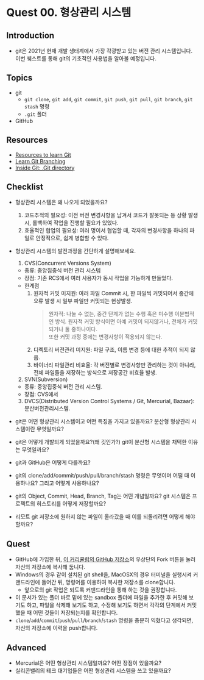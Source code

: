 # Quest 00. 형상관리 시스템

## Introduction

- git은 2021년 현재 개발 생태계에서 가장 각광받고 있는 버전 관리 시스템입니다. 이번 퀘스트를 통해 git의 기초적인 사용법을 알아볼 예정입니다.

## Topics

- git
  - `git clone`, `git add`, `git commit`, `git push`, `git pull`, `git branch`, `git stash` 명령
  - `.git` 폴더
- GitHub

## Resources

- [Resources to learn Git](https://try.github.io)
- [Learn Git Branching](https://learngitbranching.js.org/?locale=ko)
- [Inside Git: .Git directory](https://githowto.com/git_internals_git_directory)

## Checklist

- 형상관리 시스템은 왜 나오게 되었을까요?
  1. 코드추적의 필요성: 이전 버전 변경사항을 남겨서 코드가 잘못되는 등 상황 발생시, 롤백하여 작업을 진행할 필요가 있었다.
  2. 효율적인 협업의 필요성: 여러 명이서 협업할 때, 각자의 변경사항을 하나의 파일로 안정적으로, 쉽게 병합할 수 있다.
- 형상관리 시스템의 발전과정을 간단하게 설명해보세요.
  1. CVS(Concurrent Versions System)
  - 종류: 중앙집중식 버전 관리 시스템
  - 장점: 기존 RCS에서 여러 사용자가 동시 작업을 가능하게 만들었다.
  - 한계점
    1. 원자적 커밋 미지원: 여러 파일 Commit 시, 한 파일씩 커밋되어서 중간에 오류 발생 시 일부 파일만 커밋되는 현상발생.
       > 원자적: 나눌 수 없는, 중간 단계가 없는 수행 혹은 미수행 이분법적인 방식. 원자적 커밋 방식이면 아예 커밋이 되지않거나, 전체가 커밋되거나 둘 중하나이다.<br>또한 커밋 과정 중에는 변경사항이 적용되지 않는다.
    2. 디렉토리 버전관리 미지원: 파일 구조, 이름 변경 등에 대한 추적이 되지 않음.
    3. 바이너리 파일관리 비효율: 각 버전별로 변경사항만 관리하는 것이 아니라, 전체 파일들을 저장하는 방식으로 저장공간 비효율 발생.
  2. SVN(Subversion)
  - 종류: 중앙집중식 버전 관리 시스템.
  - 장점: CVS에서
  3. DVCS(Distributed Version Control Systems / Git, Mercurial, Bazaar): 분산버전관리시스템.
- git은 어떤 형상관리 시스템이고 어떤 특징을 가지고 있을까요? 분산형 형상관리 시스템이란 무엇일까요?

- git은 어떻게 개발되게 되었을까요?(왜 깃인가?) git이 분산형 시스템을 채택한 이유는 무엇일까요?
- git과 GitHub은 어떻게 다를까요?
- git의 clone/add/commit/push/pull/branch/stash 명령은 무엇이며 어떨 때 이용하나요? 그리고 어떻게 사용하나요?
- git의 Object, Commit, Head, Branch, Tag는 어떤 개념일까요? git 시스템은 프로젝트의 히스토리를 어떻게 저장할까요?
- 리모트 git 저장소에 원하지 않는 파일이 올라갔을 때 이를 되돌리려면 어떻게 해야 할까요?

## Quest

- GitHub에 가입한 뒤, [이 커리큘럼의 GitHub 저장소](https://github.com/KnowRe-Dev/WebDevCurriculum)의 우상단의 Fork 버튼을 눌러 자신의 저장소에 복사해 둡니다.
- Windows의 경우 같이 설치된 git shell을, MacOSX의 경우 터미널을 실행시켜 커맨드라인에 들어간 뒤, 명령어를 이용하여 복사한 저장소를 clone합니다.
  - 앞으로의 git 작업은 되도록 커맨드라인을 통해 하는 것을 권장합니다.
- 이 문서가 있는 폴더 바로 밑에 있는 sandbox 폴더에 파일을 추가한 후 커밋해 보기도 하고, 파일을 삭제해 보기도 하고, 수정해 보기도 하면서 각각의 단계에서 커밋했을 때 어떤 것들이 저장되는지를 확인합니다.
- `clone`/`add`/`commit`/`push`/`pull`/`branch`/`stash` 명령을 충분히 익혔다고 생각되면, 자신의 저장소에 이력을 push합니다.

## Advanced

- Mercurial은 어떤 형상관리 시스템일까요? 어떤 장점이 있을까요?
- 실리콘밸리의 테크 대기업들은 어떤 형상관리 시스템을 쓰고 있을까요?
